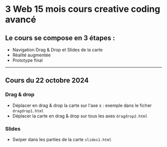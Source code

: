 # 3 Web 15 mois cours creative coding avancé

## Le cours se compose en 3 étapes :
- Navigation Drag & Drop et Slides de la carte
- Réalité augmentée
- Prototype final

---

## Cours du 22 octobre 2024

### Drag & drop
- Déplacer en drag & drop la carte sur l'axe x : exemple dans le ficher `dragdrop1.html`
- Déplacer la carte en drag & drop sur tous les axes `dragdrop2.html`


### Slides
- Swiper dans les parties de la carte `slides1.html`